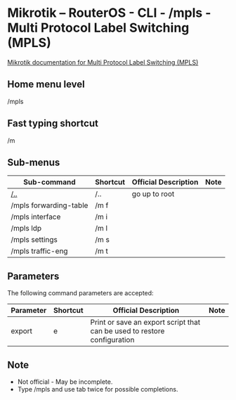# Mikrotik – RouterOS - CLI - /mpls - Multi Protocol Label Switching (MPLS)

[Mikrotik documentation for Multi Protocol Label Switching (MPLS)](https://help.mikrotik.com/docs/pages/viewpage.action?pageId=328082)

## Home menu level
/mpls 
## Fast typing shortcut
/m
## Sub-menus

| **Sub-command** | **Shortcut** | **Official Description** | **Note** |
|---|---|---|---|
| [/..](root-level.md) | /.. | go up to root |  |
| /mpls forwarding-table | /m f |  |  |
| /mpls interface  | /m i  |  |
| /mpls ldp  | /m l |  |
| /mpls settings  | /m s |  |
| /mpls traffic-eng  | /m t  |  |

## Parameters

The following command parameters are accepted:

| **Parameter** | **Shortcut** | **Official Description** | **Note** |
|---|---|---|---|
| export | e | Print or save an export script that can be used to restore configuration | |    

## Note
- Not official - May be incomplete.
- Type /mpls and use tab twice for possible completions. 


